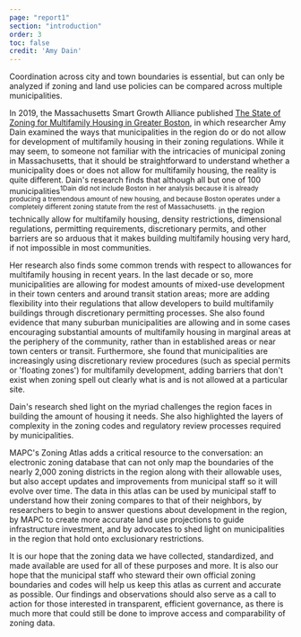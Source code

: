 ```yaml
---
page: "report1"
section: "introduction"
order: 3
toc: false
credit: 'Amy Dain'
---
```

Coordination across city and town boundaries is essential, but can only be analyzed if zoning and land use policies can be compared across multiple municipalities.

In 2019, the Massachusetts Smart Growth Alliance published <a href="https://ma-smartgrowth.org/wp-content/uploads/2019/06/03/FINAL_Multi-Family_Housing_Report.pdf" class="report-section__link">The State of Zoning for Multifamily Housing in Greater Boston</a>, in which researcher Amy Dain examined the ways that municipalities in the region do or do not allow for development of multifamily housing in their zoning regulations. While it may seem, to someone not familiar with the intricacies of municipal zoning in Massachusetts, that it should be straightforward to understand whether a municipality does or does not allow for multifamily housing, the reality is quite different. Dain's research finds that although all but one of <span class="footnote">100 municipalities<sup class="superscript">1<span class="tooltip">Dain did not include Boston in her analysis because it is already producing a tremendous amount of new housing, and because Boston operates under a completely different zoning statute from the rest of Massachusetts.</span></sup></span> in the region technically allow for multifamily housing, density restrictions, dimensional regulations, permitting requirements, discretionary permits, and other barriers are so arduous that it makes building multifamily housing very hard, if not impossible in most communities.

Her research also finds some common trends with respect to allowances for multifamily housing in recent years. In the last decade or so, more municipalities are allowing for modest amounts of mixed-use development in their town centers and around transit station areas; more are adding flexibility into their regulations that allow developers to build multifamily buildings through discretionary permitting processes. She also found evidence that many suburban municipalities are allowing and in some cases encouraging substantial amounts of multifamily housing in marginal areas at the periphery of the community, rather than in established areas or near town centers or transit. Furthermore, she found that municipalities are increasingly using discretionary review procedures (such as special permits or 'floating zones') for multifamily development, adding barriers that don't exist when zoning spell out clearly what is and is not allowed at a particular site.

Dain's research shed light on the myriad challenges the region faces in building the amount of housing it needs. She also highlighted the layers of complexity in the zoning codes and regulatory review processes required by municipalities.

MAPC's Zoning Atlas adds a critical resource to the conversation: an electronic zoning database that can not only map the boundaries of the nearly 2,000 zoning districts in the region along with their allowable uses, but also accept updates and improvements from municipal staff so it will evolve over time. The data in this atlas can be used by municipal staff to understand how their zoning compares to that of their neighbors, by researchers to begin to answer questions about development in the region, by MAPC to create more accurate land use projections to guide infrastructure investment, and by advocates to shed light on municipalities in the region that hold onto exclusionary restrictions.

It is our hope that the zoning data we have collected, standardized, and made available are used for all of these purposes and more. It is also our hope that the municipal staff who steward their own official zoning boundaries and codes will help us keep this atlas as current and accurate as possible. Our findings and observations should also serve as a call to action for those interested in transparent, efficient governance, as there is much more that could still be done to improve access and comparability of zoning data.